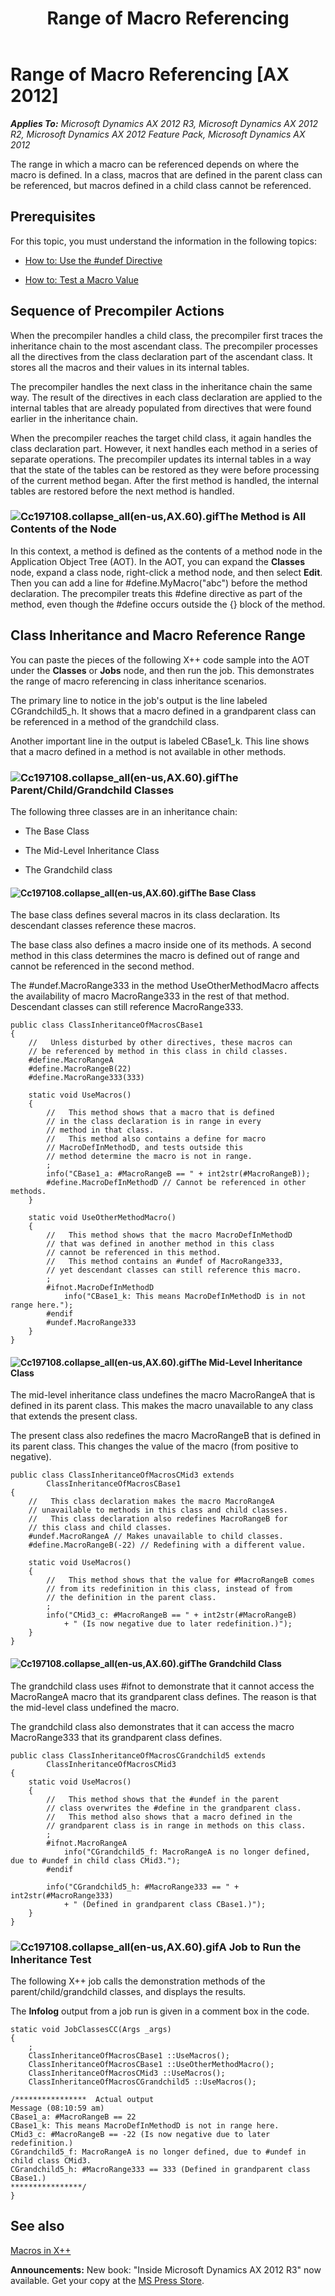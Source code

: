 ﻿---
title: Range of Macro Referencing
TOCTitle: Range of Macro Referencing
ms:assetid: 1059706d-2ef0-4d21-8055-2f76244d7ff8
ms:mtpsurl: https://msdn.microsoft.com/en-us/library/Cc197108(v=AX.60)
ms:contentKeyID: 35240537
ms.date: 05/18/2015
mtps_version: v=AX.60
---

# Range of Macro Referencing [AX 2012]


_**Applies To:** Microsoft Dynamics AX 2012 R3, Microsoft Dynamics AX 2012 R2, Microsoft Dynamics AX 2012 Feature Pack, Microsoft Dynamics AX 2012_

The range in which a macro can be referenced depends on where the macro is defined. In a class, macros that are defined in the parent class can be referenced, but macros defined in a child class cannot be referenced.

## Prerequisites

For this topic, you must understand the information in the following topics:

  - [How to: Use the \#undef Directive](how-to-use-the-sharpundef-directive.md)

  - [How to: Test a Macro Value](how-to-test-a-macro-value.md)

## Sequence of Precompiler Actions

When the precompiler handles a child class, the precompiler first traces the inheritance chain to the most ascendant class. The precompiler processes all the directives from the class declaration part of the ascendant class. It stores all the macros and their values in its internal tables.

The precompiler handles the next class in the inheritance chain the same way. The result of the directives in each class declaration are applied to the internal tables that are already populated from directives that were found earlier in the inheritance chain.

When the precompiler reaches the target child class, it again handles the class declaration part. However, it next handles each method in a series of separate operations. The precompiler updates its internal tables in a way that the state of the tables can be restored as they were before processing of the current method began. After the first method is handled, the internal tables are restored before the next method is handled.

### ![Cc197108.collapse\_all(en-us,AX.60).gif](images/Gg863931.collapse_all(en-us,AX.60).gif "Cc197108.collapse_all(en-us,AX.60).gif")The Method is All Contents of the Node

In this context, a method is defined as the contents of a method node in the Application Object Tree (AOT). In the AOT, you can expand the **Classes** node, expand a class node, right-click a method node, and then select **Edit**. Then you can add a line for \#define.MyMacro("abc") before the method declaration. The precompiler treats this \#define directive as part of the method, even though the \#define occurs outside the {} block of the method.

## Class Inheritance and Macro Reference Range

You can paste the pieces of the following X++ code sample into the AOT under the **Classes** or **Jobs** node, and then run the job. This demonstrates the range of macro referencing in class inheritance scenarios.

The primary line to notice in the job's output is the line labeled CGrandchild5\_h. It shows that a macro defined in a grandparent class can be referenced in a method of the grandchild class.

Another important line in the output is labeled CBase1\_k. This line shows that a macro defined in a method is not available in other methods.

### ![Cc197108.collapse\_all(en-us,AX.60).gif](images/Gg863931.collapse_all(en-us,AX.60).gif "Cc197108.collapse_all(en-us,AX.60).gif")The Parent/Child/Grandchild Classes

The following three classes are in an inheritance chain:

  - The Base Class

  - The Mid-Level Inheritance Class

  - The Grandchild class

#### ![Cc197108.collapse\_all(en-us,AX.60).gif](images/Gg863931.collapse_all(en-us,AX.60).gif "Cc197108.collapse_all(en-us,AX.60).gif")The Base Class

The base class defines several macros in its class declaration. Its descendant classes reference these macros.

The base class also defines a macro inside one of its methods. A second method in this class determines the macro is defined out of range and cannot be referenced in the second method.

The \#undef.MacroRange333 in the method UseOtherMethodMacro affects the availability of macro MacroRange333 in the rest of that method. Descendant classes can still reference MacroRange333.

    public class ClassInheritanceOfMacrosCBase1
    {
        //   Unless disturbed by other directives, these macros can
        // be referenced by method in this class in child classes.
        #define.MacroRangeA
        #define.MacroRangeB(22)
        #define.MacroRange333(333)
    
        static void UseMacros()
        {
            //   This method shows that a macro that is defined
            // in the class declaration is in range in every
            // method in that class.
            //   This method also contains a define for macro
            // MacroDefInMethodD, and tests outside this
            // method determine the macro is not in range.
            ;
            info("CBase1_a: #MacroRangeB == " + int2str(#MacroRangeB));
            #define.MacroDefInMethodD // Cannot be referenced in other methods.
        }
    
        static void UseOtherMethodMacro()
        {
            //   This method shows that the macro MacroDefInMethodD
            // that was defined in another method in this class
            // cannot be referenced in this method.
            //   This method contains an #undef of MacroRange333,
            // yet descendant classes can still reference this macro.
            ;
            #ifnot.MacroDefInMethodD
                info("CBase1_k: This means MacroDefInMethodD is in not range here.");
            #endif
            #undef.MacroRange333
        }
    }

#### ![Cc197108.collapse\_all(en-us,AX.60).gif](images/Gg863931.collapse_all(en-us,AX.60).gif "Cc197108.collapse_all(en-us,AX.60).gif")The Mid-Level Inheritance Class

The mid-level inheritance class undefines the macro MacroRangeA that is defined in its parent class. This makes the macro unavailable to any class that extends the present class.

The present class also redefines the macro MacroRangeB that is defined in its parent class. This changes the value of the macro (from positive to negative).

    public class ClassInheritanceOfMacrosCMid3 extends
            ClassInheritanceOfMacrosCBase1
    {
        //   This class declaration makes the macro MacroRangeA
        // unavailable to methods in this class and child classes.
        //   This class declaration also redefines MacroRangeB for
        // this class and child classes.
        #undef.MacroRangeA // Makes unavailable to child classes.
        #define.MacroRangeB(-22) // Redefining with a different value.
    
        static void UseMacros()
        {
            //   This method shows that the value for #MacroRangeB comes
            // from its redefinition in this class, instead of from
            // the definition in the parent class.
            ;
            info("CMid3_c: #MacroRangeB == " + int2str(#MacroRangeB)
                + " (Is now negative due to later redefinition.)");
        }
    }

#### ![Cc197108.collapse\_all(en-us,AX.60).gif](images/Gg863931.collapse_all(en-us,AX.60).gif "Cc197108.collapse_all(en-us,AX.60).gif")The Grandchild Class

The grandchild class uses \#ifnot to demonstrate that it cannot access the MacroRangeA macro that its grandparent class defines. The reason is that the mid-level class undefined the macro.

The grandchild class also demonstrates that it can access the macro MacroRange333 that its grandparent class defines.

    public class ClassInheritanceOfMacrosCGrandchild5 extends
            ClassInheritanceOfMacrosCMid3
    {
        static void UseMacros()
        {
            //   This method shows that the #undef in the parent
            // class overwrites the #define in the grandparent class.
            //   This method also shows that a macro defined in the
            // grandparent class is in range in methods on this class.
            ;
            #ifnot.MacroRangeA
                info("CGrandchild5_f: MacroRangeA is no longer defined, due to #undef in child class CMid3.");
            #endif
    
            info("CGrandchild5_h: #MacroRange333 == " + int2str(#MacroRange333)
                + " (Defined in grandparent class CBase1.)");
        }
    }

### ![Cc197108.collapse\_all(en-us,AX.60).gif](images/Gg863931.collapse_all(en-us,AX.60).gif "Cc197108.collapse_all(en-us,AX.60).gif")A Job to Run the Inheritance Test

The following X++ job calls the demonstration methods of the parent/child/grandchild classes, and displays the results.

The **Infolog** output from a job run is given in a comment box in the code.

    static void JobClassesCC(Args _args)
    {
        ;
        ClassInheritanceOfMacrosCBase1 ::UseMacros();
        ClassInheritanceOfMacrosCBase1 ::UseOtherMethodMacro();
        ClassInheritanceOfMacrosCMid3 ::UseMacros();
        ClassInheritanceOfMacrosCGrandchild5 ::UseMacros();
    
    /****************  Actual output
    Message (08:10:59 am)
    CBase1_a: #MacroRangeB == 22
    CBase1_k: This means MacroDefInMethodD is not in range here.
    CMid3_c: #MacroRangeB == -22 (Is now negative due to later redefinition.)
    CGrandchild5_f: MacroRangeA is no longer defined, due to #undef in child class CMid3.
    CGrandchild5_h: #MacroRange333 == 333 (Defined in grandparent class CBase1.)
    ****************/
    }

## See also

[Macros in X++](macros-in-x.md)

  
**Announcements:** New book: "Inside Microsoft Dynamics AX 2012 R3" now available. Get your copy at the [MS Press Store](https://www.microsoftpressstore.com/store/inside-microsoft-dynamics-ax-2012-r3-9780735685109).

